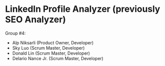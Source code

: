 # LinkedIn Profile Analyzer (previously SEO Analyzer)

Group #4: 
- Alp Niksarli (Product Owner, Developer)
- Sky Luo (Scrum Master, Developer)
- Donald Lin (Scrum Master, Developer)
- Delario Nance Jr. (Scrum Master, Developer)
